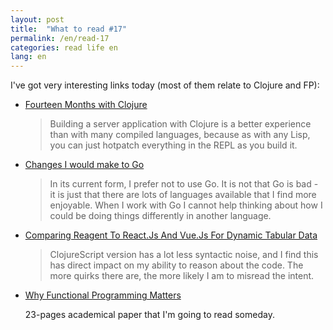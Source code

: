 ```yaml
---
layout: post
title:  "What to read #17"
permalink: /en/read-17
categories: read life en
lang: en
---
```


I've got very interesting links today (most of them relate to Clojure and FP):

- [Fourteen Months with Clojure](https://blog.skyliner.io/fourteen-months-with-clojure-beb8b3e4bf00)

  > Building a server application with Clojure is a better experience than with
  > many compiled languages, because as with any Lisp, you can just hotpatch
  > everything in the REPL as you build it.

- [Changes I would make to Go](http://sitr.us/2017/02/21/changes-i-would-make-to-go.html)

  > In its current form, I prefer not to use Go. It is not that Go is bad - it
  > is just that there are lots of languages available that I find more
  > enjoyable. When I work with Go I cannot help thinking about how I could be
  > doing things differently in another language.

- [Comparing Reagent To React.Js And Vue.Js For Dynamic Tabular Data](http://yogthos.net/posts/2017-03-26-ReagentReactView.html)

  > ClojureScript version has a lot less syntactic noise, and I find this has
  > direct impact on my ability to reason about the code. The more quirks there
  > are, the more likely I am to misread the intent.

- [Why Functional Programming Matters](https://www.cs.kent.ac.uk/people/staff/dat/miranda/whyfp90.pdf)

  23-pages academical paper that I'm going to read someday.

